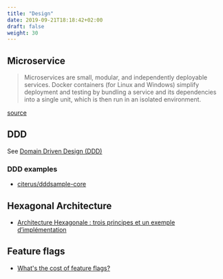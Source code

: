 ```yaml
---
title: "Design"
date: 2019-09-21T18:18:42+02:00
draft: false
weight: 30
---
```


## Microservice

> Microservices are small, modular, and independently deployable services. Docker containers (for Linux and Windows) simplify deployment and testing by bundling a service and its dependencies into a single unit, which is then run in an isolated environment.

[source](https://blogs.msdn.microsoft.com/wriju/2017/12/18/microservices-docker-architecture-for-apps/)

## DDD

See [Domain Driven Design (DDD)](https://en.wikipedia.org/wiki/Domain-driven_design)

### DDD examples

- [citerus/dddsample-core](https://github.com/citerus/dddsample-core)

## Hexagonal Architecture

- [Architecture Hexagonale : trois principes et un exemple d’implémentation](https://blog.octo.com/architecture-hexagonale-trois-principes-et-un-exemple-dimplementation/)

## Feature flags

- [What's the cost of feature flags?](https://opensource.com/article/18/7/does-progressive-exposure-really-come-cost)
